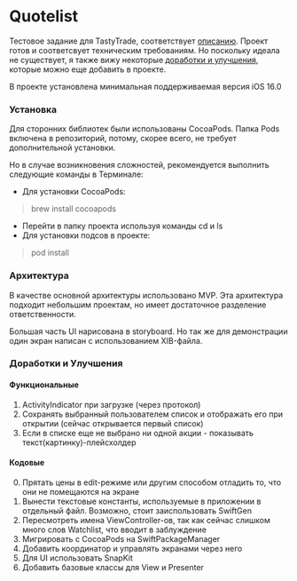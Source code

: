 # Quotelist

Тестовое задание для TastyTrade, соответствует [описанию](2023-MobileEngineerCodeChallenge.pdf).
Проект готов и соответсвует техническим требованиям. Но поскольку идеала не существует, я также вижу некоторые [доработки и улучшения](#доработки), которые можно еще добавить в проекте.

В проекте установлена минимальная поддерживаемая версия iOS 16.0

### Установка

Для сторонних библиотек были использованы CocoaPods.
Папка Pods включена в репозиторий, потому, скорее всего, не требует дополнительной установки.

Но в случае возникновения сложностей, рекомендуется выполнить следующие команды в Терминале:
- Для установки CocoaPods: 
> brew install cocoapods
- Перейти в папку проекта используя команды cd и ls 
- Для установки подсов в проекте:
> pod install

### Архитектура

В качестве основной архитектуры использовано MVP.
Эта архитектура подходит небольшим проектам, но имеет достаточное разделение ответственности.

Большая часть UI нарисована в storyboard.
Но так же для демонстрации один экран написан с использованием XIB-файла.

### Доработки и Улучшения

#### Функциональные

1. ActivityIndicator при загрузке (через протокол)
2. Сохранять выбранный пользователем список и отображать его при открытии (сейчас открывается первый список)
3. Если в списке еще не выбрано ни одной акции - показывать текст(картинку)-плейсхолдер

#### Кодовые

0. Прятать цены в edit-режиме или другим способом отладить то, что они не помещаются на экране
1. Вынести текстовые константы, используемые в приложении в отдельный файл. Возможно, стоит заиспользовать SwiftGen
2. Пересмотреть имена ViewController-ов, так как сейчас слишком много слов Watchlist, что вводит в заблуждение
3. Мигрировать с CocoaPods на SwiftPackageManager
4. Добавить координатор и управлять экранами через него
5. Для UI использовать SnapKit
6. Добавить базовые классы для View и Presenter
